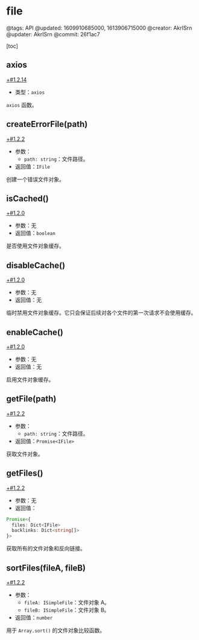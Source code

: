 # file

@tags: API
@updated: 1609910685000, 1613906715000
@creator: AkrISrn
@updater: AkrISrn
@commit: 26f1ac7

[toc]

## axios

[+#1.2.14](/snippets/latest-version.md)

- 类型：`axios`

`axios` 函数。

## createErrorFile(path)

[+#1.2.2](/snippets/latest-version.md)

- 参数：
    - `path: string`：文件路径。
- 返回值：`IFile`

创建一个错误文件对象。

## isCached()

[+#1.2.0](/snippets/latest-version.md)

- 参数：无
- 返回值：`boolean`

是否使用文件对象缓存。

## disableCache()

[+#1.2.0](/snippets/latest-version.md)

- 参数：无
- 返回值：无

临时禁用文件对象缓存。它只会保证后续对各个文件的第一次请求不会使用缓存。

## enableCache()

[+#1.2.0](/snippets/latest-version.md)

- 参数：无
- 返回值：无

启用文件对象缓存。

## getFile(path)

[+#1.2.2](/snippets/latest-version.md)

- 参数：
    - `path: string`：文件路径。
- 返回值：`Promise<IFile>`

获取文件对象。

## getFiles()

[+#1.2.2](/snippets/latest-version.md)

- 参数：无
- 返回值：

```ts
Promise<{
  files: Dict<IFile>
  backlinks: Dict<string[]>
}>
```

获取所有的文件对象和反向链接。

## sortFiles(fileA, fileB)

[+#1.2.2](/snippets/latest-version.md)

- 参数：
    - `fileA: ISimpleFile`：文件对象 A。
    - `fileB: ISimpleFile`：文件对象 B。
- 返回值：`number`

用于 `Array.sort()` 的文件对象比较函数。
